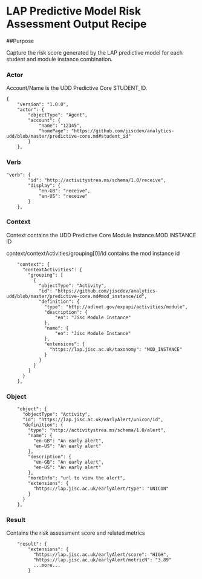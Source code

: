 # LAP Predictive Model Risk Assessment Output Recipe

##Purpose

Capture the risk score generated by the LAP predictive model for each student and module instance combination.

### Actor

Account/Name is the UDD Predictive Core STUDENT_ID.

```
{
    "version": "1.0.0",
	"actor": {
	    "objectType": "Agent",
	    "account": {
	        "name": "12345",
	        "homePage": "https://github.com/jiscdev/analytics-udd/blob/master/predictive-core.md#student_id"
	    }
	},
```

### Verb

``` 
"verb": {
        "id": "http://activitystrea.ms/schema/1.0/receive",
        "display": {
            "en-GB": "receive",
            "en-US": "receive"
        }
    },
``` 

### Context

Context contains the UDD Predictive Core Module Instance.MOD INSTANCE ID

context/contextActivities/grouping[0]/id contains the mod instance id

```
	"context": {
	  "contextActivities": {
	    "grouping": [
	      {
	        "objectType": "Activity",
	        "id": "https://github.com/jiscdev/analytics-udd/blob/master/predictive-core.md#mod_instance/id",
	        "definition": {
	          "type": "http://adlnet.gov/expapi/activities/module",
	          "description": {
	              "en": "Jisc Module Instance"
	          },
	          "name": {
	              "en": "Jisc Module Instance"
	          },
	          "extensions": {
	            "https://lap.jisc.ac.uk/taxonomy": "MOD_INSTANCE"
	          }
	        }
	      }
	    ]
	  }
	},
```

### Object

```
    "object": {
	  "objectType": "Activity",
	  "id": "https://lap.jisc.ac.uk/earlyAlert/unicon/id",
	  "definition": {
	    "type": "http://activitystrea.ms/schema/1.0/alert",
	    "name": {
	      "en-GB": "An early alert",
	      "en-US": "An early alert"
	    },
	    "description": {
	      "en-GB": "An early alert",
	      "en-US": "An early alert"
	    },
	    "moreInfo": "url to view the alert",
	    "extensions": {
	      "https://lap.jisc.ac.uk/earlyAlert/type": "UNICON"
	    }
	  }
	},
```

### Result

Contains the risk assessment score and related metrics

```
    "result": {
        "extensions": {
          "https://lap.jisc.ac.uk/earlyAlert/score": "HIGH",
          "https://lap.jisc.ac.uk/earlyAlert/metricN": "3.89"
          ...more...
        }
```
  
